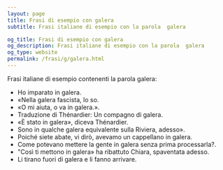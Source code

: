 ```yaml
---
layout: page
title: Frasi di esempio con galera 
subtitle: Frasi italiane di esempio con la parola  galera

og_title: Frasi di esempio con galera 
og_description: Frasi italiane di esempio con la parola  galera
og_type: website
permalink: /frasi/g/galera.html
---
```


Frasi italiane di esempio contenenti la parola galera:


- Ho imparato in galera.
- «Nella galera fascista, lo so.
- «O mi aiuta, o va in galera.».
- Traduzione di Thénardier: Un compagno di galera.
- «È stato in galera», diceva Thénardier.
- Sono in qualche galera equivalente sulla Riviera, adesso».
- Poiché siete abate, vi dirò, avevamo un cappellano in galera.
- Come potevano mettere la gente in galera senza prima processarla?.
- "Così ti mettono in galera» ha ribattuto Chiara, spaventata adesso.
- Li tirano fuori di galera e li fanno arrivare.
